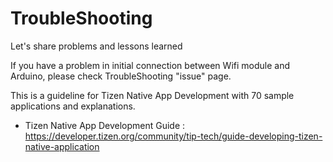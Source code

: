 # TroubleShooting
Let's share problems and lessons learned

If you have a problem in initial connection between Wifi module and Arduino, please check TroubleShooting "issue" page.

This is a guideline for Tizen Native App Development with 70 sample applications and explanations.

- Tizen Native App Development Guide : 
https://developer.tizen.org/community/tip-tech/guide-developing-tizen-native-application
